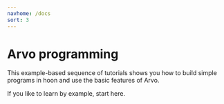 ```yaml
---
navhome: /docs
sort: 3
---
```


# Arvo programming

This example-based sequence of tutorials shows you how to build simple programs in hoon and use the basic features of Arvo.  

If you like to learn by example, start here.

<list/>
